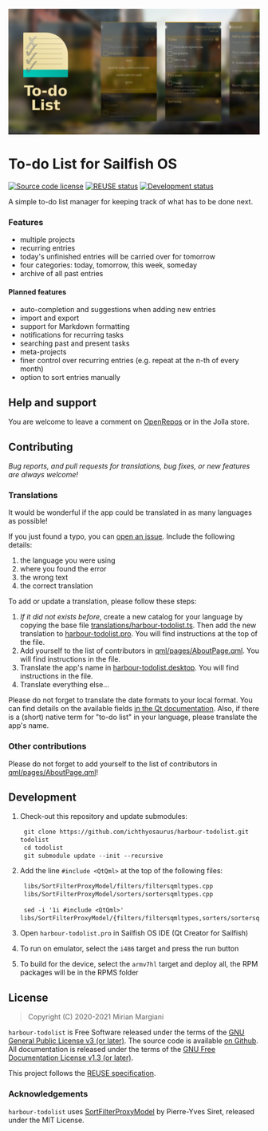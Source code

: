 <!--
SPDX-FileCopyrightText: 2020-2021 Mirian Margiani
SPDX-License-Identifier: GFDL-1.3-or-later
-->

![To-do List banner](icon-src/banner.png)

# To-do List for Sailfish OS

<!-- [![Translations](https://hosted.weblate.org/widgets/harbour-todolist/-/translations/svg-badge.svg)](https://hosted.weblate.org/projects/harbour-todolist/translations/) -->
[![Source code license](https://img.shields.io/badge/source_code-GPL--3.0--or--later-yellowdarkgreen)](https://github.com/ichthyosaurus/harbour-todolist/tree/main/LICENSES)
[![REUSE status](https://api.reuse.software/badge/github.com/ichthyosaurus/harbour-todolist)](https://api.reuse.software/info/github.com/ichthyosaurus/harbour-todolist)
[![Development status](https://img.shields.io/badge/development-active-blue)](https://github.com/ichthyosaurus/harbour-todolist)
<!-- [![Liberapay donations](https://img.shields.io/liberapay/receives/ichthyosaurus)](https://liberapay.com/ichthyosaurus) -->

A simple to-do list manager for keeping track of what has to be done next.

### Features

- multiple projects
- recurring entries
- today's unfinished entries will be carried over for tomorrow
- four categories: today, tomorrow, this week, someday
- archive of all past entries

#### Planned features

- auto-completion and suggestions when adding new entries
- import and export
- support for Markdown formatting
- notifications for recurring tasks
- searching past and present tasks
- meta-projects
- finer control over recurring entries (e.g. repeat at the n-th of every month)
- option to sort entries manually

## Help and support

You are welcome to leave a comment on
[OpenRepos](https://openrepos.net/content/ichthyosaurus/todolist) or
in the Jolla store.

## Contributing

*Bug reports, and pull requests for translations, bug fixes, or new features are always welcome!*


### Translations

It would be wonderful if the app could be translated in as many languages as possible!

If you just found a typo, you can [open an issue](https://github.com/ichthyosaurus/harbour-todolist/issues/new).
Include the following details:

1. the language you were using
2. where you found the error
3. the wrong text
4. the correct translation


To add or update a translation, please follow these steps:

1. *If it did not exists before*, create a new catalog for your language by copying the
   base file [translations/harbour-todolist.ts](translations/harbour-todolist.ts).
   Then add the new translation to [harbour-todolist.pro](harbour-todolist.pro). You will
   find instructions at the top of the file.
2. Add yourself to the list of contributors in [qml/pages/AboutPage.qml](qml/pages/AboutPage.qml).
   You will find instructions in the file.
3. Translate the app's name in [harbour-todolist.desktop](harbour-todolist.desktop).
   You will find instructions in the file.
4. Translate everything else...

Please do not forget to translate the date formats to your local format. You can
find details on the available fields [in the Qt documentation](https://doc.qt.io/qt-5/qml-qtqml-date.html#details).
Also, if there is a (short) native term for "to-do list" in your language, please
translate the app's name.


### Other contributions

Please do not forget to add yourself to the list of contributors in
[qml/pages/AboutPage.qml](qml/pages/AboutPage.qml)!


## Development

1. Check-out this repository and update submodules:

        git clone https://github.com/ichthyosaurus/harbour-todolist.git todolist
        cd todolist
        git submodule update --init --recursive

2. Add the line `#include <QtQml>` at the top of the following files:

        libs/SortFilterProxyModel/filters/filtersqmltypes.cpp
        libs/SortFilterProxyModel/sorters/sortersqmltypes.cpp

        sed -i '1i #include <QtQml>' libs/SortFilterProxyModel/{filters/filtersqmltypes,sorters/sortersqmltypes}.cpp

3. Open `harbour-todolist.pro` in Sailfish OS IDE (Qt Creator for Sailfish)
4. To run on emulator, select the `i486` target and press the run button
5. To build for the device, select the `armv7hl` target and deploy all,
   the RPM packages will be in the RPMS folder

## License

> Copyright (C) 2020-2021  Mirian Margiani

`harbour-todolist` is Free Software released under the terms of the
[GNU General Public License v3 (or later)](https://spdx.org/licenses/GPL-3.0-or-later.html).
The source code is available [on Github](https://github.com/ichthyosaurus/harbour-todolist).
All documentation is released under the terms of the
[GNU Free Documentation License v1.3 (or later)](https://spdx.org/licenses/GFDL-1.3-or-later.html).

This project follows the [REUSE specification](https://api.reuse.software/info/github.com/ichthyosaurus/harbour-todolist).

### Acknowledgements

`harbour-todolist` uses [SortFilterProxyModel](https://github.com/oKcerG/SortFilterProxyModel)
by Pierre-Yves Siret, released under the MIT License.

